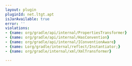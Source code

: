 ```yaml
---
layout: plugin
pluginId: net.ltgt.apt
isJarAvailable: true
error: ''
violations:
- {name: org/gradle/api/internal/PropertiesTransformer}
- {name: org/gradle/api/internal/HasConvention}
- {name: org/gradle/api/internal/IConventionAware}
- {name: Lorg/gradle/internal/reflect/Instantiator;}
- {name: org/gradle/internal/xml/XmlTransformer}

---
```

